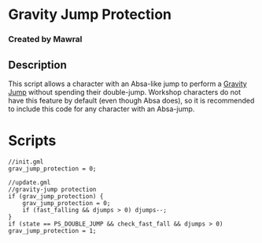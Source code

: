 # Gravity Jump Protection
### Created by Mawral

## Description

This script allows a character with an Absa-like jump to perform a [Gravity Jump](https://gfycat.com/demandingkeenhake) without spending their double-jump.
Workshop characters do not have this feature by default (even though Absa does), so it is recommended to include this code for any character with an Absa-jump.

# Scripts

```GML
//init.gml
grav_jump_protection = 0;
```

```GML
//update.gml
//gravity-jump protection
if (grav_jump_protection) {
	grav_jump_protection = 0;
	if (fast_falling && djumps > 0) djumps--;
}
if (state == PS_DOUBLE_JUMP && check_fast_fall && djumps > 0) grav_jump_protection = 1;
```
